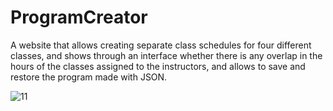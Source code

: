 # ProgramCreator

A website that allows creating separate class schedules for four different classes, and shows through an interface whether there is any overlap
in the hours of the classes assigned to the instructors, and allows to save and restore the program made with JSON.

![11]()
